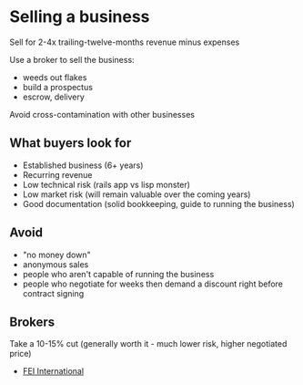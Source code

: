 # Selling a business
Sell for 2-4x trailing-twelve-months revenue minus expenses

Use a broker to sell the business:


* weeds out flakes
* build a prospectus
* escrow, delivery


Avoid cross-contamination with other businesses

What buyers look for
--------------------



* Established business (6+ years)
* Recurring revenue
* Low technical risk (rails app vs lisp monster)
* Low market risk (will remain valuable over the coming years)
* Good documentation (solid bookkeeping, guide to running the business)


Avoid
-----



* "no money down"
* anonymous sales
* people who aren't capable of running the business
* people who negotiate for weeks then demand a discount right before contract signing


Brokers
-------


Take a 10-15% cut (generally worth it - much lower risk, higher negotiated price)


* [FEI International](http://feinternational.com)


